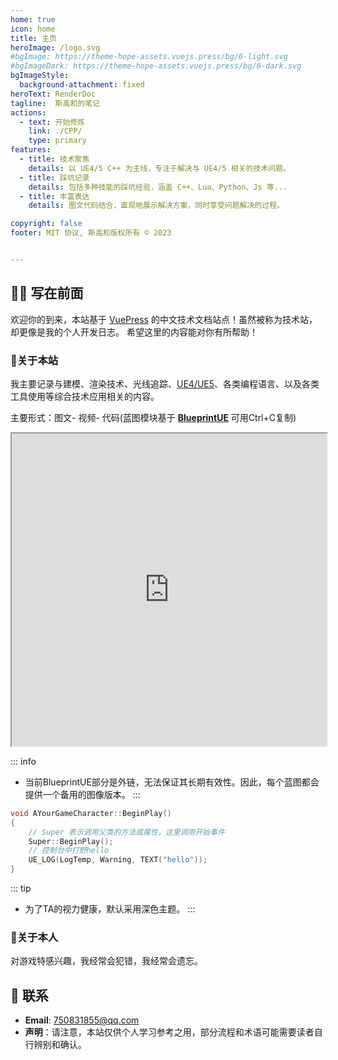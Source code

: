 ```yaml
---
home: true
icon: home
title: 主页
heroImage: /logo.svg
#bgImage: https://theme-hope-assets.vuejs.press/bg/6-light.svg
#bgImageDark: https://theme-hope-assets.vuejs.press/bg/6-dark.svg
bgImageStyle:
  background-attachment: fixed
heroText: RenderDoc
tagline:  斯高和的笔记
actions:
  - text: 开始修炼
    link: ./CPP/
    type: primary
features:
  - title: 技术聚焦
    details: 以 UE4/5 C++ 为主线，专注于解决与 UE4/5 相关的技术问题。
  - title: 踩坑记录
    details: 包括多种技能的踩坑经验，涵盖 C++、Lua、Python、Js 等...
  - title: 丰富表达
    details: 图文代码结合，直观地展示解决方案，同时享受问题解决的过程。

copyright: false
footer: MIT 协议, 斯高和版权所有 © 2023


---
```

## 🤷‍♂️ 写在前面

欢迎你的到来，本站基于 [VuePress](https://theme-hope.vuejs.press/zh/) 的中文技术文档站点！虽然被称为技术站，却更像是我的个人开发日志。
希望这里的内容能对你有所帮助！
### 🤞关于本站
我主要记录与建模、渲染技术、光线追踪、[UE4/UE5](https://docs.unrealengine.com/5.0/zh-CN/)、各类编程语言、以及各类工具使用等综合技术应用相关的内容。

主要形式：图文- 视频- 代码(蓝图模块基于 **[BlueprintUE](https://blueprintue.com/)** 可用Ctrl+C复制)

<iframe src="https://blueprintue.com/render/j0oxoqx7/" width="100%" height="500" scrolling="no" allowfullscreen></iframe>

::: info
* 当前BlueprintUE部分是外链，无法保证其长期有效性。因此，每个蓝图都会提供一个备用的图像版本。
  :::
```cpp
void AYourGameCharacter::BeginPlay()
{
    // Super 表示调用父类的方法或属性，这里调用开始事件
    Super::BeginPlay();
    // 控制台中打野hello
    UE_LOG(LogTemp, Warning, TEXT("hello"));
}
```


 ::: tip
* 为了TA的视力健康，默认采用深色主题。
 :::

### 👦关于本人
对游戏特感兴趣，我经常会犯错，我经常会遗忘。

## :email: 联系

- **Email**: <a href="mailto:750831855@qq.com">750831855@qq.com</a>
- **声明**：请注意，本站仅供个人学习参考之用，部分流程和术语可能需要读者自行辨别和确认。
